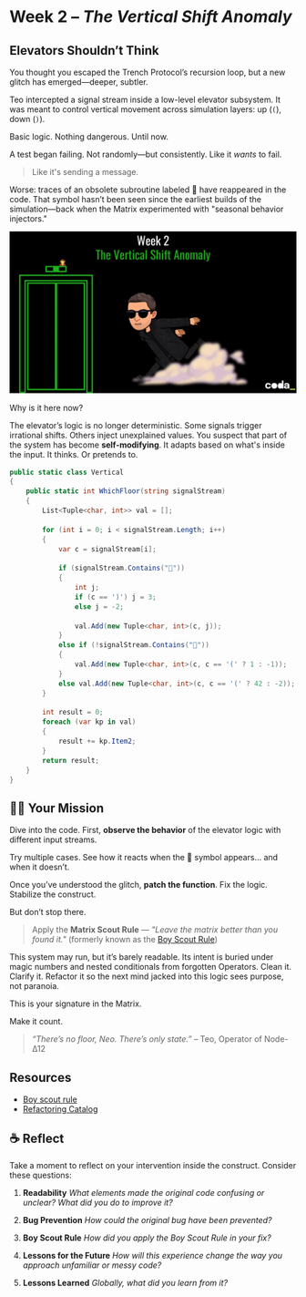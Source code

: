 # Week 2 – *The Vertical Shift Anomaly*

## Elevators Shouldn’t Think
You thought you escaped the Trench Protocol’s recursion loop, but a new glitch has emerged—deeper, subtler.

Teo intercepted a signal stream inside a low-level elevator subsystem. It was meant to control vertical movement across simulation layers: up (`(`), down (`)`). 

Basic logic. Nothing dangerous.
Until now.

A test began failing. Not randomly—but consistently. Like it *wants* to fail. 

> Like it's sending a message.

Worse: traces of an obsolete subroutine labeled **🧝** have reappeared in the code. That symbol hasn’t been seen since the earliest builds of the simulation—back when the Matrix experimented with "seasonal behavior injectors."

![Week 2 - The Vertical Shift Anomaly](img/week02.webp)

Why is it here now?

The elevator’s logic is no longer deterministic. Some signals trigger irrational shifts. Others inject unexplained values. You suspect that part of the system has become **self-modifying**. It adapts based on what's inside the input. It thinks. Or pretends to.

```csharp
public static class Vertical
{
    public static int WhichFloor(string signalStream)
    {
        List<Tuple<char, int>> val = [];

        for (int i = 0; i < signalStream.Length; i++)
        {
            var c = signalStream[i];

            if (signalStream.Contains("🧝"))
            {
                int j;
                if (c == ')') j = 3;
                else j = -2;

                val.Add(new Tuple<char, int>(c, j));
            }
            else if (!signalStream.Contains("🧝"))
            {
                val.Add(new Tuple<char, int>(c, c == '(' ? 1 : -1));
            }
            else val.Add(new Tuple<char, int>(c, c == '(' ? 42 : -2));
        }

        int result = 0;
        foreach (var kp in val)
        {
            result += kp.Item2;
        }
        return result;
    }
}
```

## 🧑‍💻 Your Mission
Dive into the code. First, **observe the behavior** of the elevator logic with different input streams. 

Try multiple cases. See how it reacts when the 🧝 symbol appears... and when it doesn’t.

Once you’ve understood the glitch, **patch the function**. Fix the logic. Stabilize the construct.

But don’t stop there.

> Apply the **Matrix Scout Rule** — *"Leave the matrix better than you found it."* (formerly known as the [Boy Scout Rule](https://snappify.com/blog/boy-scout-rule#what-is-the-boy-scout-rule))

This system may run, but it’s barely readable. Its intent is buried under magic numbers and nested conditionals from forgotten Operators.
Clean it. Clarify it. Refactor it so the next mind jacked into this logic sees purpose, not paranoia.

This is your signature in the Matrix.

Make it count.

> *“There’s no floor, Neo. There’s only state.”*
> – Teo, Operator of Node-Δ12

## Resources
- [Boy scout rule](https://deviq.com/principles/boy-scout-rule)
- [Refactoring Catalog](https://refactoring.guru/refactoring/catalog)

## ☕ Reflect
Take a moment to reflect on your intervention inside the construct. Consider these questions:

1. **Readability**
   *What elements made the original code confusing or unclear? What did you do to improve it?*

2. **Bug Prevention**
   *How could the original bug have been prevented?*

3. **Boy Scout Rule**
   *How did you apply the Boy Scout Rule in your fix?*

4. **Lessons for the Future**
   *How will this experience change the way you approach unfamiliar or messy code?*
   
5. **Lessons Learned** *Globally, what did you learn from it?*